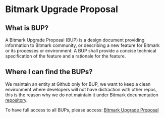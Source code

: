 # Bitmark Upgrade Proposal
## What is BUP?
A Bitmark Upgrade Proposal (BUP) is a design document providing
information to Bitmark community, or describing a new feature for
Bitmark or its processes or environment. A BUP shall provide a
concise technical specification of the feature and a rationale for the
feature.

## Where I can find the BUPs?
We maintain an entity at Github only for BUP, we want to keep a clean 
environment where developers will not have distraction with other
repos, this is the reason why we do not maintain it under
Bitmark documentation [repository](https://github.com/bitmark-inc/docs).

To have full access to all BUPs, please access: [Bitmark Upgrade Proposal](https://github.com/bitmark-property-system/bups)
